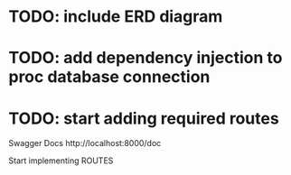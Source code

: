 # TODO: include ERD diagram
# TODO: add dependency injection to proc database connection
# TODO: start adding required routes


Swagger Docs
http://localhost:8000/doc

Start implementing ROUTES
